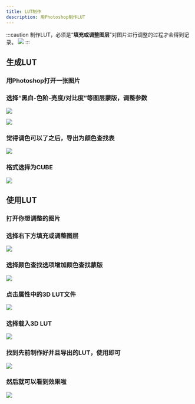 ```yaml
---
title: LUT制作
description: 用Photoshop制作LUT
---
```


:::caution
制作LUT，必须是“**填充或调整图层**”对图片进行调整的过程才会得到记录。
![](https://cdn.jsdelivr.net/gh/Alndaly/imgsrc/img/202209181907465.png)
:::

## 生成LUT

### 用Photoshop打开一张图片

### 选择“黑白-色阶-亮度/对比度”等图层蒙版，调整参数

![](https://cdn.jsdelivr.net/gh/Alndaly/imgsrc/img/202209181929385.png)

![](https://cdn.jsdelivr.net/gh/Alndaly/imgsrc/img/202209181919303.png)

### 觉得调色可以了之后，导出为颜色查找表

![](https://cdn.jsdelivr.net/gh/Alndaly/imgsrc/img/202209181919635.png)

### 格式选择为CUBE

![](https://cdn.jsdelivr.net/gh/Alndaly/imgsrc/img/202209181920318.png)

## 使用LUT

### 打开你想调整的图片

### 选择右下方填充或调整图层

![](https://cdn.jsdelivr.net/gh/Alndaly/imgsrc/img/202209181907465.png)

### 选择颜色查找选项增加颜色查找蒙版

![](https://cdn.jsdelivr.net/gh/Alndaly/imgsrc/img/202209181924028.png)

### 点击属性中的3D LUT文件

![](https://cdn.jsdelivr.net/gh/Alndaly/imgsrc/img/202209181926777.png)

### 选择载入3D LUT

![](https://cdn.jsdelivr.net/gh/Alndaly/imgsrc/img/202209181927944.png)

### 找到先前制作好并且导出的LUT，使用即可

![](https://cdn.jsdelivr.net/gh/Alndaly/imgsrc/img/202209181927998.png)

### 然后就可以看到效果啦

![](https://cdn.jsdelivr.net/gh/Alndaly/imgsrc/img/202209181928860.png)